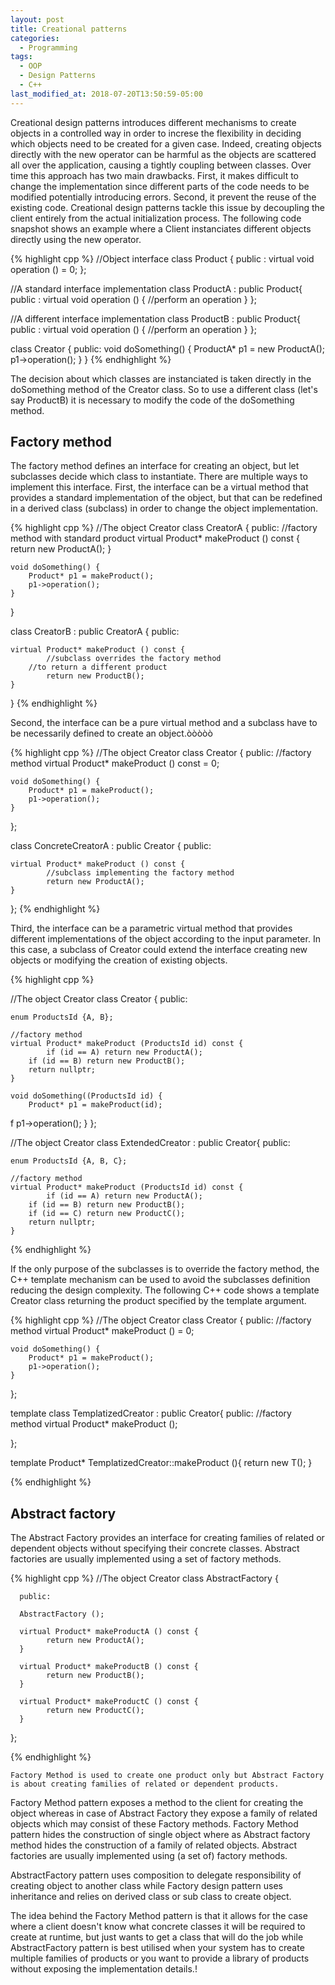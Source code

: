 ```yaml
---
layout: post
title: Creational patterns
categories:
  - Programming
tags:
  - OOP
  - Design Patterns
  - C++
last_modified_at: 2018-07-20T13:50:59-05:00
---
```


Creational design patterns introduces different mechanisms to create objects in a controlled way in order to increse the flexibility in deciding which objects need to be
created for a given case. Indeed, creating objects directly with the new operator can be harmful as the objects are scattered all over the application, causing a tightly
coupling between classes. Over time this approach has two main drawbacks. First, it makes difficult to change the implementation since different parts of the code needs to be
modified potentially introducing errors. Second, it prevent the reuse of the existing code. Creational design patterns tackle this issue by decoupling the client entirely
from the actual initialization process. The following code snapshot shows an example where a Client instanciates different objects directly using the new operator.


{% highlight cpp %}
//Object interface
class Product {
      public :
      virtual void operation () = 0;
};

//A standard interface implementation
class ProductA : public Product{
      public :
      virtual void operation () {
   	 //perform an operation
      }
};

//A different interface implementation
class ProductB : public Product{
      public :
      virtual void operation () {
   	 //perform an operation
      }
};

class Creator {
    public:
    void doSomething() {
        ProductA* p1 = new ProductA();
        p1->operation();
    }
}
{% endhighlight %}

The decision about which classes are instanciated is taken directly in the doSomething method of the Creator class. So to use a different class (let's say ProductB) it is
necessary to modify the code of the doSomething method. 

## Factory method

The factory method defines an interface for creating an object, but let subclasses decide which class to instantiate. There are multiple ways to implement this interface.
First, the interface can be a virtual method that provides a standard implementation of the object, but that can be redefined in a derived class (subclass) in order to change
the object implementation.

{% highlight cpp %}
//The object Creator
class CreatorA {
    public:
    //factory method with standard product
    virtual Product* makeProduct () const {
    	    return new ProductA();
    }
    
    void doSomething() {
        Product* p1 = makeProduct();
        p1->operation();
    }
}

class CreatorB : public CreatorA {
    public:

    virtual Product* makeProduct () const {
    	    //subclass overrides the factory method
	    //to return a different product
    	    return new ProductB();
    }
}
{% endhighlight %}

Second, the interface can be a pure virtual method and a subclass have to be necessarily defined to create an object.òòòòò

{% highlight cpp %}
//The object Creator
class Creator {
    public:
    //factory method
    virtual Product* makeProduct () const = 0;
    
    void doSomething() {
        Product* p1 = makeProduct();
        p1->operation();
    }
};

class ConcreteCreatorA : public Creator {
    public:

    virtual Product* makeProduct () const {
    	    //subclass implementing the factory method
    	    return new ProductA();
    }
};
{% endhighlight %}

Third, the interface can be a parametric virtual method that provides different implementations of the object according to the input parameter. In this case, a subclass of
Creator could extend the interface creating new objects or modifying the creation of existing objects.

{% highlight cpp %}

//The object Creator
class Creator {
    public:

    enum ProductsId {A, B};
    
    //factory method
    virtual Product* makeProduct (ProductsId id) const {
    	    if (id == A) return new ProductA();
	    if (id == B) return new ProductB();
	    return nullptr;
    }
    
    void doSomething((ProductsId id) {
        Product* p1 = makeProduct(id);
f        p1->operation();
    }
};

//The object Creator
class ExtendedCreator : public Creator{
    public:

    enum ProductsId {A, B, C};
    
    //factory method
    virtual Product* makeProduct (ProductsId id) const {
    	    if (id == A) return new ProductA();
	    if (id == B) return new ProductB();
	    if (id == C) return new ProductC();
	    return nullptr;
    }
{% endhighlight %}

If the only purpose of the subclasses is to override the factory method, the C++ template mechanism can be used to avoid the subclasses definition reducing the design
complexity. The following C++ code shows a template Creator class returning the product specified by the template argument.

{% highlight cpp %}
//The object Creator
class Creator {
    public:
    //factory method
    virtual Product* makeProduct () = 0;
    
    void doSomething() {
        Product* p1 = makeProduct();
        p1->operation();
    }
};

template <class T>
class TemplatizedCreator : public Creator{
    public:
    //factory method
    virtual Product* makeProduct ();
   
};

template <class T>
Product* TemplatizedCreator<T>::makeProduct (){
	 return new T();
}

{% endhighlight %}

## Abstract factory

The Abstract Factory provides an interface for creating families of related or dependent objects without specifying their concrete classes. Abstract factories are usually
implemented using a set of factory methods.

{% highlight cpp %}
//The object Creator
class AbstractFactory {

      public:

      AbstractFactory ();
																										
      virtual Product* makeProductA () const {
    	    return new ProductA();
      }

      virtual Product* makeProductB () const {
    	    return new ProductB();
      }

      virtual Product* makeProductC () const {
    	    return new ProductC();
      } 
};


{% endhighlight %}

    Factory Method is used to create one product only but Abstract Factory is about creating families of related or dependent products.
Factory Method pattern exposes a method to the client for creating the object whereas in case of Abstract Factory they expose a family of related objects
which may consist of these Factory methods.
Factory Method pattern hides the construction of single object where as Abstract factory method hides the construction of a family of related objects.
Abstract factories are usually implemented using (a set of) factory methods.

AbstractFactory pattern uses composition to delegate responsibility of creating object to another class while Factory design pattern uses inheritance and
relies on derived class or sub class to create object.

The idea behind the Factory Method pattern is that it allows for the case where a client doesn't know what concrete classes it will be required to create at runtime,
but just wants to get a class that will do the job while AbstractFactory pattern is best utilised when your system has to create multiple families of products or you
want to provide a library of products without exposing the implementation details.!
